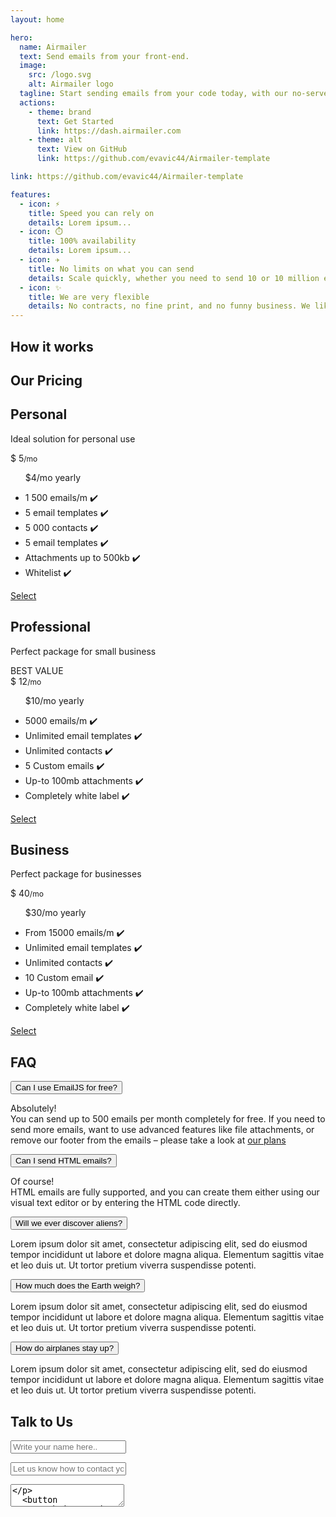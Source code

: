 ```yaml
---
layout: home

hero:
  name: Airmailer
  text: Send emails from your front-end.
  image:
    src: /logo.svg
    alt: Airmailer logo
  tagline: Start sending emails from your code today, with our no-server required Email Service.
  actions:
    - theme: brand
      text: Get Started
      link: https://dash.airmailer.com
    - theme: alt
      text: View on GitHub
      link: https://github.com/evavic44/Airmailer-template

link: https://github.com/evavic44/Airmailer-template

features:
  - icon: ⚡️
    title: Speed you can rely on
    details: Lorem ipsum...
  - icon: ⏱️
    title: 100% availability
    details: Lorem ipsum...
  - icon: ✈️
    title: No limits on what you can send
    details: Scale quickly, whether you need to send 10 or 10 million emails with or without attachments
  - icon: ✨
    title: We are very flexible
    details: No contracts, no fine print, and no funny business. We like to keep things simple, and our clients happy
---
```



<section class="pricing-container"><h1>How it works</h1>
<div class="pricin">
<div class="wrappe"></div></div></section>
<section class="pricing-container" id="plans">
  <h1>Our Pricing</h1>
  <div class="pricing">
    <div class="wrapper">
      <div class="table basic">
        <div class="head_tab">
          <h2>Personal</h2>
        </div>
        <div class="aj_p"><p>Ideal solution for personal use</p></div>
        <div class="price-section">
          <div class="price-area">
            <div class="inner-area">
              <span class="text">$</span>
              <span class="price"
                >5<span style="font-size: 12px">/mo</span></span
              >
            </div>
          </div>
        </div>
        <ul class="features">
          <p class="aj_des">$4/mo yearly</p>
          <li>
            <span class="list-name">1 500 emails/m</span>
            <span class="icon check">✔️</span>
          </li>
          <li>
            <span class="list-name">5 email templates</span>
            <span class="icon check">✔️</span>
          </li>
          <li>
            <span class="list-name">5 000 contacts</span>
            <span class="icon check">✔️</span>
          </li>
          <li>
            <span class="list-name">5 email templates</span>
            <span class="icon check">✔️</span>
          </li>
          <li>
            <span class="list-name">Attachments up to 500kb</span>
            <span class="icon check">✔️</span>
          </li>
          <li>
            <span class="list-name">Whitelist</span>
            <span class="icon check">✔️</span>
          </li>
        </ul>
        <div class="btn">
          <a class="product-link" href="test.com">Select</a>
        </div>
      </div>
      <div class="table premium">
        <div class="head_tab"><h2>Professional</h2></div>
        <div class="aj_p"><p>Perfect package for small business</p></div>
        <div class="ribbon"><span>BEST VALUE</span></div>
        <div class="price-section">
          <div class="price-area">
            <div class="inner-area">
              <span class="text">$</span>
              <span class="price"
                >12<span style="font-size: 12px">/mo</span></span
              >
            </div>
          </div>
        </div>
        <ul class="features">
          <p class="aj_des">$10/mo yearly</p>
          <li>
            <span class="list-name">5000 emails/m</span>
            <span class="icon check">✔️</span>
          </li>
          <li>
            <span class="list-name">Unlimited email templates </span>
            <span class="icon check">✔️</span>
          </li>
          <li>
            <span class="list-name">Unlimited contacts</span>
            <span class="icon check">✔️</span>
          </li>
          <li>
            <span class="list-name">5 Custom emails</span>
            <span class="icon check">✔️</span>
          </li>
          <li>
            <span class="list-name">Up-to 100mb attachments</span>
            <span class="icon check">✔️</span>
          </li>
          <li>
            <span class="list-name">Completely white label</span>
            <span class="icon check">✔️</span>
          </li>
        </ul>
        <div class="btn">
          <a class="product-link" href="test.com">Select</a>
        </div>
      </div>
      <div class="table ultimate">
        <div class="head_tab"><h2>Business</h2></div>
        <div class="aj_p"><p>Perfect package for businesses</p></div>
        <div class="price-section">
          <div class="price-area">
            <div class="inner-area">
              <span class="text">$</span>
              <span class="price"
                >40<span style="font-size: 12px">/mo</span></span
              >
            </div>
          </div>
        </div>
        <ul class="features">
          <p class="aj_des">$30/mo yearly</p>
          <li>
            <span class="list-name">From 15000 emails/m</span>
            <span class="icon check">✔️</span>
          </li>
          <li>
            <span class="list-name">Unlimited email templates </span>
            <span class="icon check">✔️</span>
          </li>
          <li>
            <span class="list-name">Unlimited contacts</span>
            <span class="icon check">✔️</span>
          </li>
          <li>
            <span class="list-name">10 Custom email</span>
            <span class="icon check">✔️</span>
          </li>
          <li>
            <span class="list-name">Up-to 100mb attachments</span>
            <span class="icon check">✔️</span>
          </li>
          <li>
            <span class="list-name">Completely white label</span>
            <span class="icon check">✔️</span>
          </li>
        </ul>
        <div class="btn">
          <a class="product-link" href="test.com">Select</a>
        </div>
      </div>
    </div>
  </div>
</section>



<section class="pricing-container">
  <h1>FAQ</h1>
    <div class="container-faq">
      <div class="accordion">
        <div class="accordion-item">
          <button id="accordion-button-1" aria-expanded="false">
            <span class="accordion-title"
              >Can I use EmailJS for free?</span
            ><span class="icon" aria-hidden="true"></span>
          </button>
          <div class="accordion-content">
            <p>
              Absolutely!
              <br/>
              You can send up to 500 emails per month completely for free. If you need to send more emails, want to use advanced features like file attachments, or remove our footer from the emails – please take a look at <a class="link" href="/#plans">our plans</a>
            </p>
          </div>
        </div>
        <div class="accordion-item">
          <button id="accordion-button-2" aria-expanded="false">
            <span class="accordion-title">Can I send HTML emails?</span
            ><span class="icon" aria-hidden="true"></span>
          </button>
          <div class="accordion-content">
            <p>
            Of course!
            <br/>
              HTML emails are fully supported, and you can create them either using our visual text editor or by entering the HTML code directly.
            </p>
          </div>
        </div>
        <div class="accordion-item">
          <button id="accordion-button-3" aria-expanded="false">
            <span class="accordion-title">Will we ever discover aliens?</span
            ><span class="icon" aria-hidden="true"></span>
          </button>
          <div class="accordion-content">
            <p>
              Lorem ipsum dolor sit amet, consectetur adipiscing elit, sed do
              eiusmod tempor incididunt ut labore et dolore magna aliqua.
              Elementum sagittis vitae et leo duis ut. Ut tortor pretium viverra
              suspendisse potenti.
            </p>
          </div>
        </div>
        <div class="accordion-item">
          <button id="accordion-button-4" aria-expanded="false">
            <span class="accordion-title">How much does the Earth weigh?</span
            ><span class="icon" aria-hidden="true"></span>
          </button>
          <div class="accordion-content">
            <p>
              Lorem ipsum dolor sit amet, consectetur adipiscing elit, sed do
              eiusmod tempor incididunt ut labore et dolore magna aliqua.
              Elementum sagittis vitae et leo duis ut. Ut tortor pretium viverra
              suspendisse potenti.
            </p>
          </div>
        </div>
        <div class="accordion-item">
          <button id="accordion-button-5" aria-expanded="false">
            <span class="accordion-title">How do airplanes stay up?</span
            ><span class="icon" aria-hidden="true"></span>
          </button>
          <div class="accordion-content">
            <p>
              Lorem ipsum dolor sit amet, consectetur adipiscing elit, sed do
              eiusmod tempor incididunt ut labore et dolore magna aliqua.
              Elementum sagittis vitae et leo duis ut. Ut tortor pretium viverra
              suspendisse potenti.
            </p>
          </div>
        </div>
    </div>
  </div>
</section>

<section class="pricing-container" id="contact">
<h1>Talk to Us</h1>
 <div class="container-faq">
 
 
 <form class="form">
  <p type="Name:"><input required type="text" autoComplete="given-name"  placeholder="Write your name here.."/></p>
  <p type="Email:"><input  required type="email" autoComplete="email" placeholder="Let us know how to contact you back.."/></p>
  <p type="Message:">
  <textarea class="input" required type="text" autoComplete="massage"  placeholder="What would you like to tell us or need help with.." /></p>
  <button type="submit">Send Message</button>
  <div>
    <a href="mailto:help@airmailer.net">help@airmailer.co.za</a> 
  </div>
</form>
 </div>

</section>
